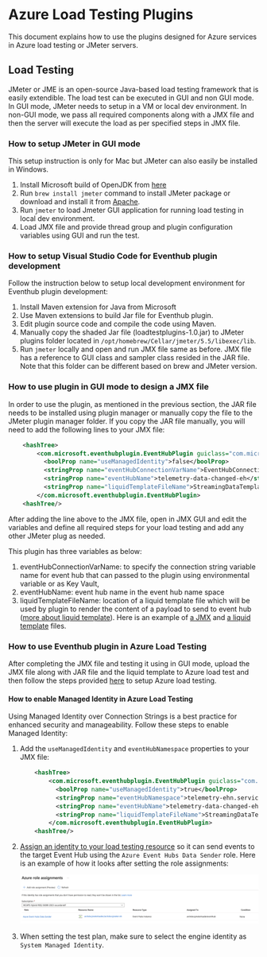 # Azure Load Testing Plugins

This document explains how to use the plugins designed for Azure services in Azure load testing or JMeter servers.

## Load Testing

JMeter or JME is an open-source Java-based load testing framework that is
easily extendible. The load test can be executed in GUI and non GUI mode. In GUI mode, JMeter needs to setup in a VM or local dev environment.
In non-GUI mode, we pass all required components along with a JMX file and then the server will execute the load as per specified steps in JMX file.

### How to setup JMeter in GUI mode

This setup instruction is only for Mac but JMeter can also easily be installed in Windows.

1. Install Microsoft build of OpenJDK from [here](https://www.microsoft.com/openjdk)
1. Run `brew install jmeter` command to install JMeter package or download and install it from [Apache](https://jmeter.apache.org/download_jmeter.cgi).
1. Run `jmeter` to load Jmeter GUI application for running load testing in local dev environment.
1. Load JMX file and provide thread group and plugin configuration variables using GUI and run the test.

### How to setup Visual Studio Code for Eventhub plugin development

Follow the instruction below to setup local development environment for Eventhub plugin development:

1. Install Maven extension for Java from Microsoft
1. Use Maven extensions to build Jar file for Eventhub plugin.
1. Edit plugin source code and compile the code using Maven.
1. Manually copy the shaded Jar file (loadtestplugins-1.0.jar) to JMeter plugins folder located in `/opt/homebrew/Cellar/jmeter/5.5/libexec/lib`.
1. Run `jmeter` locally and open and run JMX file same as before. JMX file has a reference to GUI class and sampler class resided in the JAR file.
Note that this folder can be different based on brew and JMeter version.

### How to use plugin in GUI mode to design a JMX file

In order to use the plugin, as mentioned in the previous section, the JAR file needs to be installed using plugin manager
or manually copy the file to the JMeter plugin manager folder. If you copy the JAR file manually,
you will need to add the following lines to your JMX file:

```xml
    <hashTree>
        <com.microsoft.eventhubplugin.EventHubPlugin guiclass="com.microsoft.eventhubplugin.EventHubPluginGui" testclass="com.microsoft.eventhubplugin.EventHubPlugin" testname="Azure Event Hubs Sampler" enabled="true">
          <boolProp name="useManagedIdentity">false</boolProp>
          <stringProp name="eventHubConnectionVarName">EventHubConnectionString</stringProp>
          <stringProp name="eventHubName">telemetry-data-changed-eh</stringProp>
          <stringProp name="liquidTemplateFileName">StreamingDataTemplate.liquid</stringProp>
        </com.microsoft.eventhubplugin.EventHubPlugin>
    <hashTree/>
```

After adding the line above to the JMX file, open in JMX GUI and edit the variables and define all required steps for your load testing and
add any other JMeter plug as needed.

This plugin has three variables as below:

1. eventHubConnectionVarName: to specify the connection string variable name for event hub that can passed to
the plugin using environmental variable or as Key Vault,
1. eventHubName: event hub name in the event hub name space
1. liquidTemplateFileName: location of a liquid template file which will be used by plugin to render the content of a payload to send to event hub
([more about liquid template](https://shopify.github.io/liquid/)).
Here is an example of [a JMX](/samples/eventhubplugin/LoadTest.jmx)
and [a liquid template](/samples/eventhubplugin/StreamingDataTemplate.liquid) files.

### How to use Eventhub plugin in Azure Load Testing

After completing the JMX file and testing it using in GUI mode, upload the JMX file along with JAR file and the liquid template to Azure load test and
then follow the steps provided [here](https://learn.microsoft.com/en-us/azure/load-testing/quickstart-create-and-run-load-test) to setup Azure load testing.

#### How to enable Managed Identity in Azure Load Testing

Using Managed Identity over Connection Strings is a best practice for enhanced security and manageability. Follow these steps to enable Managed Identity:

1. Add the `useManagedIdentity` and `eventHubNamespace` properties to your JMX file:

    ```xml
        <hashTree>
            <com.microsoft.eventhubplugin.EventHubPlugin guiclass="com.microsoft.eventhubplugin.EventHubPluginGui" testclass="com.microsoft.eventhubplugin.EventHubPlugin" testname="Azure Event Hubs Sampler" enabled="true">
              <boolProp name="useManagedIdentity">true</boolProp>
              <stringProp name="eventHubNamespace">telemetry-ehn.servicebus.windows.net</stringProp>
              <stringProp name="eventHubName">telemetry-data-changed-eh</stringProp>
              <stringProp name="liquidTemplateFileName">StreamingDataTemplate.liquid</stringProp>
            </com.microsoft.eventhubplugin.EventHubPlugin>
        <hashTree/>
    ```

1. [Assign an identity to your load testing resource](https://learn.microsoft.com/en-us/azure/load-testing/how-to-use-a-managed-identity?tabs=azure-portal) so it can send events to the target Event Hub using the `Azure Event Hubs Data Sender` role. Here is an example of how it looks after setting the role assignments:

    ![managed-identity-assigned-roles.png](./assets/managed-identity-assigned-roles.png)

1. When setting the test plan, make sure to select the engine identity as `System Managed Identity`.
